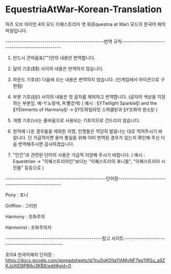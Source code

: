 # EquestriaAtWar-Korean-Translation
하츠 오브 아이언 4의 모드 이퀘스트리아 앳 워(Equestria at War) 모드의 한국어 패치 파일입니다.

------------------------------------------------번역 규칙------------------------------------------------

1. 반드시 큰따옴표("")안의 내용만 번역합니다.
2. 달러 기호($$) 사이의 내용은 번역하지 않습니다.
3. 파운드 기호(£) 다음에 오는 내용은 번역하지 않습니다. (인게임에서 아이콘으로 구현됨)
4. 부분 기호(§§!) 사이의 내용은 첫 글자를 제외하고 번역합니다. (글자의 색상을 지정하는 부분임. 예-Y:노랑색, R:빨강색)
   ( 예시 : §YTwilight Sparkle§! and the §YElements of Harmony§! → §Y트와일라잇 스파클§!과 §Y조화의 원소§! )
5. 개행 기호(\n)는 줄바꿈으로 사용되는 기호이므로 건드리지 않습니다.

6. 원작에 나온 경우들을 제외한 지명, 인명들은 적당히 발음나는 대로 적어주시기 바랍니다.
   단 가급적이면 용어 통일을 위해 이미 번역된 경우가 있는지 확인해 주신 다음 번역해주시면 감사하겠습니다.
7. "인간"과 관련된 단어의 사용은 가급적 지양해 주시기 바랍니다.
   ( 예시 : Equestrian → "이퀘스트리아인"보다는 "이퀘스트리아 포니들", "이퀘스트리아 시민들" 등등으로 )

-------------------------------------------------단어장--------------------------------------------------

Pony : 포니

Griffion : 그리핀

Harmony : 조화주의

Harmonist : 조화주의자


-----------------------------------------------참고 사이트------------------------------------------------

호이4 한국어패치 단어장 : https://docs.google.com/spreadsheets/d/1nu5sKDlIa11AMvNF7kq11RSu_a9ZKJsXtD8PB6u3KB8/edit#gid=0
